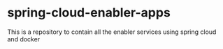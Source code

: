 # spring-cloud-enabler-apps
This is a repository to contain all the enabler services using spring cloud and docker
